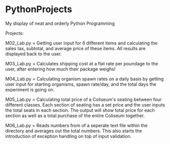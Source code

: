 # PythonProjects
My display of neat and orderly Python Programming

Projects:
<p>M02_Lab.py = Getting user input for 6 different items and calculating the sales tax, subtotal, and average price of these items. All results are displayed back to the user.</p>
<p>M03_Lab.py = Calculates shipping cost at a flat rate per poundage to the user, after entering how much their package weighs!</p>
<p>M04_Lab.py = Calculating organism spawn rates on a daily basis by getting user input for starting organisms, spawn rate/day, and the total days the experiment is going on.</p>
<p>M05_Lab.py = Calculating total price of a Coliseum's seating between four different classes. Each section of seating has a set price and the user inputs the total seats in each section. The output will show total price for each section as well as a total purchase of the entire Coliseum together.</p>
<p>M06_Lab.py = Reads numbers from of a seperate text file within the directory and averages out the total numbers. This also starts the introduction of exception handling on top of input validation.</p>
